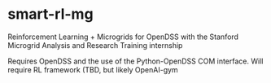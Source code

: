 # smart-rl-mg
Reinforcement Learning + Microgrids for OpenDSS with the Stanford Microgrid Analysis and Research Training internship

Requires OpenDSS and the use of the Python-OpenDSS COM interface.
Will require RL framework (TBD, but likely OpenAI-gym
